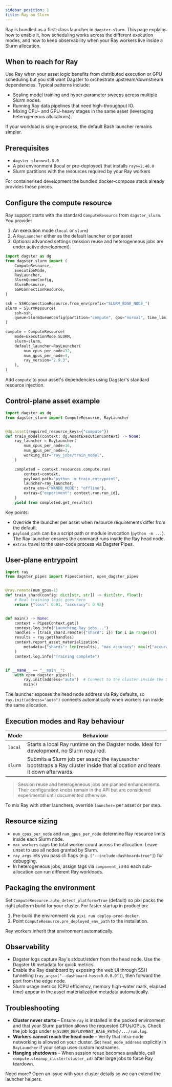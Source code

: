 ```yaml
---
sidebar_position: 1
title: Ray on Slurm
---
```


Ray is bundled as a first-class launcher in `dagster-slurm`. This page explains how to enable it, how scheduling works across the different execution modes, and how to keep observability when your Ray workers live inside a Slurm allocation.

## When to reach for Ray

Use Ray when your asset logic benefits from distributed execution or GPU scheduling but you still want Dagster to orchestrate upstream/downstream dependencies. Typical patterns include:

- Scaling model training and hyper-parameter sweeps across multiple Slurm nodes.
- Running Ray data pipelines that need high-throughput IO.
- Mixing CPU- and GPU-heavy stages in the same asset (leveraging heterogeneous allocations).

If your workload is single-process, the default Bash launcher remains simpler.

## Prerequisites

- `dagster-slurm>=1.5.0`
- A pixi environment (local or pre-deployed) that installs `ray>=2.48.0`
- Slurm partitions with the resources required by your Ray workers

For containerised development the bundled docker-compose stack already provides these pieces.

## Configure the compute resource

Ray support starts with the standard `ComputeResource` from `dagster_slurm`. You provide:

1. An execution mode (`local` or `slurm`)
2. A `RayLauncher` either as the default launcher or per asset
3. Optional advanced settings (session reuse and heterogeneous jobs are under active development).

```python title="definitions/assets.py"
import dagster as dg
from dagster_slurm import (
    ComputeResource,
    ExecutionMode,
    RayLauncher,
    SlurmQueueConfig,
    SlurmResource,
    SSHConnectionResource,
)

ssh = SSHConnectionResource.from_env(prefix="SLURM_EDGE_NODE_")
slurm = SlurmResource(
    ssh=ssh,
    queue=SlurmQueueConfig(partition="compute", qos="normal", time_limit="01:00:00"),
)

compute = ComputeResource(
    mode=ExecutionMode.SLURM,
    slurm=slurm,
    default_launcher=RayLauncher(
        num_cpus_per_node=32,
        num_gpus_per_node=4,
        ray_version="2.9.3",
    ),
)
```

Add `compute` to your asset's dependencies using Dagster's standard resource injection.

## Control-plane asset example

```python title="assets/train.py"
import dagster as dg
from dagster_slurm import ComputeResource, RayLauncher


@dg.asset(required_resource_keys={"compute"})
def train_model(context: dg.AssetExecutionContext) -> None:
    ray_launcher = RayLauncher(
        num_cpus_per_node=16,
        num_gpus_per_node=2,
        working_dir="ray_jobs/train_model",
    )

    completed = context.resources.compute.run(
        context=context,
        payload_path="python -m train.entrypoint",
        launcher=ray_launcher,
        extra_env={"WANDB_MODE": "offline"},
        extras={"experiment": context.run.run_id},
    )
    yield from completed.get_results()
```

Key points:

- Override the launcher per asset when resource requirements differ from the default.
- `payload_path` can be a script path or module invocation (`python -m ...`). The Ray launcher ensures the command runs inside the Ray head node.
- `extras` travel to the user-code process via Dagster Pipes.

## User-plane entrypoint

```python title="train/entrypoint.py"
import ray
from dagster_pipes import PipesContext, open_dagster_pipes


@ray.remote(num_gpus=1)
def train_shard(config: dict[str, str]) -> dict[str, float]:
    # Real training logic goes here
    return {"loss": 0.01, "accuracy": 0.98}


def main() -> None:
    context = PipesContext.get()
    context.log.info("Launching Ray jobs...")
    handles = [train_shard.remote({"shard": i}) for i in range(4)]
    results = ray.get(handles)
    context.report_asset_materialization(
        metadata={"shards": len(results), "max_accuracy": max(r["accuracy"] for r in results)}
    )
    context.log.info("Training complete")


if __name__ == "__main__":
    with open_dagster_pipes():
        ray.init(address="auto")  # Connect to the cluster inside the Slurm allocation
        main()
```

The launcher exposes the head node address via Ray defaults, so `ray.init(address="auto")` connects automatically when workers run inside the same allocation.

## Execution modes and Ray behaviour

| Mode | Behaviour |
| --- | --- |
| `local` | Starts a local Ray runtime on the Dagster node. Ideal for development, no Slurm required. |
| `slurm` | Submits a Slurm job per asset; the `RayLauncher` bootstraps a Ray cluster inside that allocation and tears it down afterwards. |

> Session reuse and heterogeneous jobs are planned enhancements. Their configuration knobs remain in the API but are considered experimental until documented otherwise.

To mix Ray with other launchers, override `launcher=` per asset or per step.

## Resource sizing

- `num_cpus_per_node` and `num_gpus_per_node` determine Ray resource limits inside each Slurm node.
- `max_workers` caps the total worker count across the allocation. Leave unset to use all nodes granted by Slurm.
- `ray_args` lets you pass cli flags (e.g. `["--include-dashboard=true"]`) for debugging.
- In heterogeneous jobs, assign tags via `component_id` so each sub-allocation can run different Ray workloads.

## Packaging the environment

Set `ComputeResource.auto_detect_platform=True` (default) so pixi packs the right platform build for your cluster. For faster startup in production:

1. Pre-build the environment via `pixi run deploy-prod-docker`.
2. Point `ComputeResource.pre_deployed_env_path` to the installation.

Ray workers inherit that environment automatically.

## Observability

- Dagster logs capture Ray's stdout/stderr from the head node. Use the Dagster UI metadata for quick metrics.
- Enable the Ray dashboard by exposing the web UI through SSH tunnelling (`ray_args=["--dashboard-host=0.0.0.0"]`), then forward the port from the edge node.
- Slurm usage metrics (CPU efficiency, memory high-water mark, elapsed time) appear in the asset materialization metadata automatically.

## Troubleshooting

- **Cluster never starts** – Ensure `ray` is installed in the packed environment and that your Slurm partition allows the requested CPUs/GPUs. Check the job logs under `${SLURM_DEPLOYMENT_BASE_PATH}/.../run.log`.
- **Workers cannot reach the head node** – Verify that intra-node networking is allowed on your cluster. Set `head_node_address` explicitly in `RayLauncher` if your setup uses custom hostnames.
- **Hanging shutdowns** – When session reuse becomes available, call `compute.cleanup_cluster(cluster_id)` after large jobs to force Ray teardown.

Need more? Open an issue with your cluster details so we can extend the launcher helpers.
